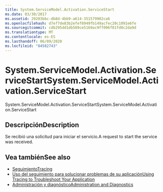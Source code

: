 ```yaml
---
title: System.ServiceModel.Activation.ServiceStart
ms.date: 03/30/2017
ms.assetid: 29203bbc-db8d-4bb9-a614-351579902ca6
ms.openlocfilehash: d7ef7de83b2efef8949fb149acfec20c1091e6fe
ms.sourcegitcommit: cdb295dd1db589ce5169ac9ff096f01fd0c2da9d
ms.translationtype: MT
ms.contentlocale: es-ES
ms.lasthandoff: 06/09/2020
ms.locfileid: "84582743"
---
```

# <a name="systemservicemodelactivationservicestart"></a><span data-ttu-id="b69d0-102">System.ServiceModel.Activation.ServiceStart</span><span class="sxs-lookup"><span data-stu-id="b69d0-102">System.ServiceModel.Activation.ServiceStart</span></span>
<span data-ttu-id="b69d0-103">System.ServiceModel.Activation.ServiceStart</span><span class="sxs-lookup"><span data-stu-id="b69d0-103">System.ServiceModel.Activation.ServiceStart</span></span>  
  
## <a name="description"></a><span data-ttu-id="b69d0-104">Descripción</span><span class="sxs-lookup"><span data-stu-id="b69d0-104">Description</span></span>  
 <span data-ttu-id="b69d0-105">Se recibió una solicitud para iniciar el servicio.</span><span class="sxs-lookup"><span data-stu-id="b69d0-105">A request to start the service was received.</span></span>  
  
## <a name="see-also"></a><span data-ttu-id="b69d0-106">Vea también</span><span class="sxs-lookup"><span data-stu-id="b69d0-106">See also</span></span>

- [<span data-ttu-id="b69d0-107">Seguimiento</span><span class="sxs-lookup"><span data-stu-id="b69d0-107">Tracing</span></span>](index.md)
- [<span data-ttu-id="b69d0-108">Uso del seguimiento para solucionar problemas de su aplicación</span><span class="sxs-lookup"><span data-stu-id="b69d0-108">Using Tracing to Troubleshoot Your Application</span></span>](using-tracing-to-troubleshoot-your-application.md)
- [<span data-ttu-id="b69d0-109">Administración y diagnóstico</span><span class="sxs-lookup"><span data-stu-id="b69d0-109">Administration and Diagnostics</span></span>](../index.md)
